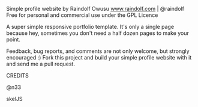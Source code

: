 Simple profile website by Raindolf Owusu
www.raindolf.com | @raindolf
Free for personal and commercial use under the GPL Licence

A super simple responsive portfolio template. It's only a single page because hey, sometimes you don't need a half dozen pages to make your point.

Feedback, bug reports, and comments are not only welcome, but strongly encouraged :) Fork this project and build your simple profile website with it and send me a pull request.

CREDITS

@n33

skelJS
